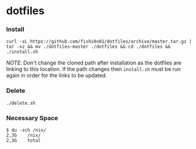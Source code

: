 # dotfiles
### Install
```
curl -sL https://github.com/fishi0x01/dotfiles/archive/master.tar.gz | tar -xz && mv ./dotfiles-master ./dotfiles && cd ./dotfiles && ./install.sh
```

*NOTE*: Don't change the cloned path after installation as the dotfiles are linking to this location. If the path changes then `install.sh` must be run again in order for the links to be updated.

### Delete
```
./delete.sh
```

### Necessary Space
```
$ du -sch /nix/
2,3G    /nix/
2,3G    total
```
